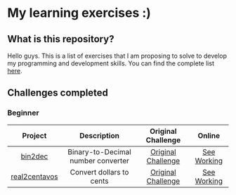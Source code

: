 # My learning exercises :)

## What is this repository?

Hello guys. This is a list of exercises that I am proposing to solve to develop my programming and development skills. You can find the complete list [here](https://github.com/gabrielsanva/app-ideas).

## Challenges completed

### Beginner

Project|Description|Original Challenge|Online
:---:|:---:|:---:|:---:
[bin2dec](bin2dec)|Binary-to-Decimal number converter|[Original Challenge](https://github.com/gabrielsanva/app-ideas/blob/master/Projects/1-Beginner/Bin2Dec-App.md)|[See Working]()
[real2centavos](real2centavos)|Convert dollars to cents|[Original Challenge](https://github.com/gabrielsanva/app-ideas/blob/master/Projects/1-Beginner/Word-Frequency-App.md)|[See Working]()

